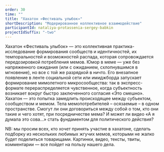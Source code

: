 ```yaml
---
order: 30
time: ""
title: "Хахатон «Фестиваль улыбок»"
shortDescription: "Модерированное коллективное взаимодействие"
participantId: nataliya-protassenia-sergey-babkin
projectIdSuffix: "-two"
---
```


Хахатон «Фестиваль улыбок» — это коллективная практика-исследование формирования сообществ и идентичностей, их темпоральностей и возможностей распада, которая сопровождается передозировкой потребления мемов. Юмор в меме — уже без напряженного ожидания (или с ожиданием, схлопнувшимся в мгновение), но все с той же разрядкой в ничто. Его внезапное появление в ленте социальной сети или имиджборда запускает формирование мимолетного микросообщества: так в экспресс-формате перераспределяется чувственное, когда субъектность возникает вокруг быстро заключенного согласия «Это смешно». Хахатон — это попытка замедлить происходящее между субъектом, сообществом и мемом. Тела мемопотребителей – осязаемые – в одном пространстве. Смогут ли они договориться между собой о том, кто они такие и чего хотят, при посредничестве мема? И может ли видео «А я думала это сова…» стать фундаментом для политического действия?

NB: мы просим всех, кто хочет принять участие в хахатоне, сделать подборку из нескольких любимых жгучих мемов, которыми не жалко будет поделиться товарищами. Картинки, видео, тексты, твиты, комментарии — все пойдет на пользу нашего дела.
